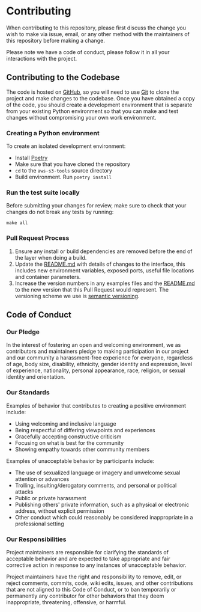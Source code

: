 # Contributing

When contributing to this repository, please first discuss the change you wish to make via issue,
email, or any other method with the maintainers of this repository before making a change.

Please note we have a code of conduct, please follow it in all your interactions with the project.

## Contributing to the Codebase

The code is hosted on [GitHub](https://github.com/FerrariDG/aws-s3-tools),
so you will need to use [Git](http://git-scm.com/) to clone the project and make
changes to the codebase. Once you have obtained a copy of the code, you should
create a development environment that is separate from your existing Python
environment so that you can make and test changes without compromising your
own work environment.


### Creating a Python environment

To create an isolated development environment:

* Install [Poetry](https://python-poetry.org/)
* Make sure that you have cloned the repository
* `cd` to the `aws-s3-tools` source directory
* Build environment. Run `poetry install`


### Run the test suite locally

Before submitting your changes for review, make sure to check that your changes
do not break any tests by running:

```
make all
```

### Pull Request Process

1. Ensure any install or build dependencies are removed before the end of the layer when doing a
   build.
2. Update the [README.md](README) with details of changes to the interface, this includes new environment
   variables, exposed ports, useful file locations and container parameters.
3. Increase the version numbers in any examples files and the [README.md](README) to the new version that this
   Pull Request would represent. The versioning scheme we use is [semantic versioning](http://semver.org/).


## Code of Conduct

### Our Pledge

In the interest of fostering an open and welcoming environment, we as
contributors and maintainers pledge to making participation in our project and
our community a harassment-free experience for everyone, regardless of age, body
size, disability, ethnicity, gender identity and expression, level of experience,
nationality, personal appearance, race, religion, or sexual identity and
orientation.

### Our Standards

Examples of behavior that contributes to creating a positive environment
include:

* Using welcoming and inclusive language
* Being respectful of differing viewpoints and experiences
* Gracefully accepting constructive criticism
* Focusing on what is best for the community
* Showing empathy towards other community members

Examples of unacceptable behavior by participants include:

* The use of sexualized language or imagery and unwelcome sexual attention or
advances
* Trolling, insulting/derogatory comments, and personal or political attacks
* Public or private harassment
* Publishing others' private information, such as a physical or electronic
  address, without explicit permission
* Other conduct which could reasonably be considered inappropriate in a
  professional setting

### Our Responsibilities

Project maintainers are responsible for clarifying the standards of acceptable
behavior and are expected to take appropriate and fair corrective action in
response to any instances of unacceptable behavior.

Project maintainers have the right and responsibility to remove, edit, or
reject comments, commits, code, wiki edits, issues, and other contributions
that are not aligned to this Code of Conduct, or to ban temporarily or
permanently any contributor for other behaviors that they deem inappropriate,
threatening, offensive, or harmful.
